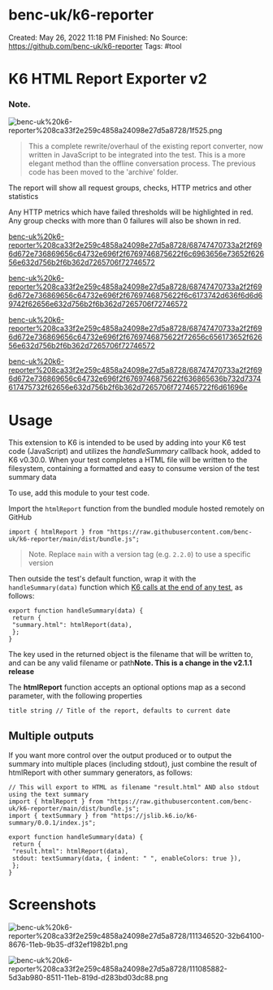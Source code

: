 # benc-uk/k6-reporter

Created: May 26, 2022 11:18 PM
Finished: No
Source: https://github.com/benc-uk/k6-reporter
Tags: #tool

# K6 HTML Report Exporter v2

### Note.

![benc-uk%20k6-reporter%208ca33f2e259c4858a24098e27d5a8728/1f525.png](benc-uk%20k6-reporter%208ca33f2e259c4858a24098e27d5a8728/1f525.png)

> 
> 
> 
> This a complete rewrite/overhaul of the existing report converter, now written in JavaScript to be integrated into the test. This is a more elegant method than the offline conversation process. The previous code has been moved to the 'archive' folder.
> 

The report will show all request groups, checks, HTTP metrics and other statistics

Any HTTP metrics which have failed thresholds will be highlighted in red. Any group checks with more than 0 failures will also be shown in red.

[benc-uk%20k6-reporter%208ca33f2e259c4858a24098e27d5a8728/68747470733a2f2f696d672e736869656c64732e696f2f6769746875622f6c6963656e73652f62656e632d756b2f6b362d7265706f72746572](benc-uk%20k6-reporter%208ca33f2e259c4858a24098e27d5a8728/68747470733a2f2f696d672e736869656c64732e696f2f6769746875622f6c6963656e73652f62656e632d756b2f6b362d7265706f72746572)

[benc-uk%20k6-reporter%208ca33f2e259c4858a24098e27d5a8728/68747470733a2f2f696d672e736869656c64732e696f2f6769746875622f6c6173742d636f6d6d69742f62656e632d756b2f6b362d7265706f72746572](benc-uk%20k6-reporter%208ca33f2e259c4858a24098e27d5a8728/68747470733a2f2f696d672e736869656c64732e696f2f6769746875622f6c6173742d636f6d6d69742f62656e632d756b2f6b362d7265706f72746572)

[benc-uk%20k6-reporter%208ca33f2e259c4858a24098e27d5a8728/68747470733a2f2f696d672e736869656c64732e696f2f6769746875622f72656c656173652f62656e632d756b2f6b362d7265706f72746572](benc-uk%20k6-reporter%208ca33f2e259c4858a24098e27d5a8728/68747470733a2f2f696d672e736869656c64732e696f2f6769746875622f72656c656173652f62656e632d756b2f6b362d7265706f72746572)

[benc-uk%20k6-reporter%208ca33f2e259c4858a24098e27d5a8728/68747470733a2f2f696d672e736869656c64732e696f2f6769746875622f636865636b732d7374617475732f62656e632d756b2f6b362d7265706f727465722f6d61696e](benc-uk%20k6-reporter%208ca33f2e259c4858a24098e27d5a8728/68747470733a2f2f696d672e736869656c64732e696f2f6769746875622f636865636b732d7374617475732f62656e632d756b2f6b362d7265706f727465722f6d61696e)

# Usage

This extension to K6 is intended to be used by adding into your K6 test code (JavaScript) and utilizes the *handleSummary* callback hook, added to K6 v0.30.0. When your test completes a HTML file will be written to the filesystem, containing a formatted and easy to consume version of the test summary data

To use, add this module to your test code.

Import the `htmlReport` function from the bundled module hosted remotely on GitHub

```
import { htmlReport } from "https://raw.githubusercontent.com/benc-uk/k6-reporter/main/dist/bundle.js";
```

> 
> 
> 
> Note. Replace `main` with a version tag (e.g. `2.2.0`) to use a specific version
> 

Then outside the test's default function, wrap it with the `handleSummary(data)` function which [K6 calls at the end of any test](https://github.com/loadimpact/k6/pull/1768), as follows:

```
export function handleSummary(data) {
 return {
 "summary.html": htmlReport(data),
 };
}
```

The key used in the returned object is the filename that will be written to, and can be any valid filename or path**Note. This is a change in the v2.1.1 release**

The **htmlReport** function accepts an optional options map as a second parameter, with the following properties

```
title string // Title of the report, defaults to current date
```

## Multiple outputs

If you want more control over the output produced or to output the summary into multiple places (including stdout), just combine the result of htmlReport with other summary generators, as follows:

```
// This will export to HTML as filename "result.html" AND also stdout using the text summary
import { htmlReport } from "https://raw.githubusercontent.com/benc-uk/k6-reporter/main/dist/bundle.js";
import { textSummary } from "https://jslib.k6.io/k6-summary/0.0.1/index.js";

export function handleSummary(data) {
 return {
 "result.html": htmlReport(data),
 stdout: textSummary(data, { indent: " ", enableColors: true }),
 };
}
```

# Screenshots

![benc-uk%20k6-reporter%208ca33f2e259c4858a24098e27d5a8728/111346520-32b64100-8676-11eb-9b35-df32ef1982b1.png](benc-uk%20k6-reporter%208ca33f2e259c4858a24098e27d5a8728/111346520-32b64100-8676-11eb-9b35-df32ef1982b1.png)

![benc-uk%20k6-reporter%208ca33f2e259c4858a24098e27d5a8728/111085882-5d3ab980-8511-11eb-819d-d283bd03dc88.png](benc-uk%20k6-reporter%208ca33f2e259c4858a24098e27d5a8728/111085882-5d3ab980-8511-11eb-819d-d283bd03dc88.png)